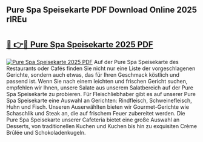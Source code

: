 ## Pure Spa Speisekarte PDF Download Online 2025 rlREu

# <h2><a href="http://gc8ugc.nevu.top/?p=Pure+Spa+Speisekarte">🔗 👉🔴 Pure Spa Speisekarte 2025 PDF</a></h2>

[![Pure Spa Speisekarte 2025 PDF](https://i.imgur.com/dBaPXMq.png)](http://gc8ugc.nevu.top/?p=Pure+Spa+Speisekarte)
Auf der Pure Spa Speisekarte des Restaurants oder Cafés finden Sie nicht nur eine Liste der vorgeschlagenen Gerichte, sondern auch etwas, das für Ihren Geschmack köstlich und passend ist. Wenn Sie nach einem leichten und frischen Gericht suchen, empfehlen wir Ihnen, unsere Salate aus unserem Salatbereich auf der Pure Spa Speisekarte zu probieren. Für Fleischliebhaber gibt es auf unserer Pure Spa Speisekarte eine Auswahl an Gerichten: Rindfleisch, Schweinefleisch, Huhn und Fisch. Unseren Auserwählten bieten wir Gourmet-Gerichte wie Schaschlik und Steak an, die auf frischem Feuer zubereitet werden. Die Pure Spa Speisekarte unserer Cafeteria bietet eine große Auswahl an Desserts, von traditionellen Kuchen und Kuchen bis hin zu exquisiten Crème Brûlée und Schokoladenkugeln.
